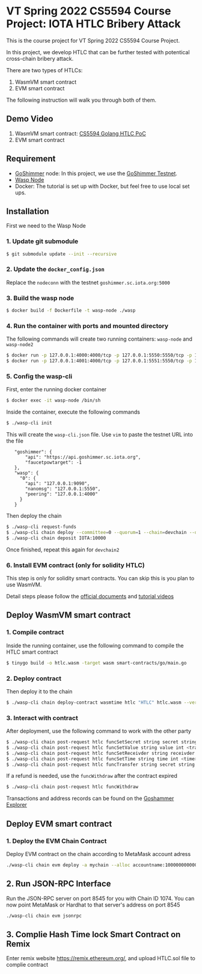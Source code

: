 # VT Spring 2022 CS5594 Course Project: IOTA HTLC Bribery Attack

This is the course project for VT Spring 2022 CS5594 Course Project.

In this project, we develop HTLC that can be further tested with potentical cross-chain bribery attack.

There are two types of HTLCs:
1. WasmVM smart contract
2. EVM smart contract

The following instruction will walk you through both of them.

## Demo Video
1. WasmVM smart contract: [CS5594 Golang HTLC PoC](https://youtu.be/uInMscmOfCU)
2. EVM smart contract

## Requirement
- [GoShimmer](https://wiki.iota.org/goshimmer/welcome) node: In this project, we use the [GoShimmer Testnet](https://wiki.iota.org/smart-contracts/guide/chains_and_nodes/testnet).
- [Wasp Node](https://wiki.iota.org/smart-contracts/overview)
- Docker: The tutorial is set up with Docker, but feel free to use local set ups.

## Installation
First we need to the Wasp Node

### 1. Update git submodule
```sh
$ git submodule update --init --recursive
```

### 2. Update the `docker_config.json`
Replace the `nodeconn` with the testnet `goshimmer.sc.iota.org:5000`


### 3. Build the wasp node
```sh
$ docker build -f Dockerfile -t wasp-node ./wasp
```

### 4. Run the container with ports and mounted directory
The following commands will create two running containers: `wasp-node` and `wasp-node2`
```sh
$ docker run -p 127.0.0.1:4000:4000/tcp -p 127.0.0.1:5550:5550/tcp -p 127.0.0.1:7000:7000/tcp -p 127.0.0.1:8545:8545/tcp -p 127.0.0.1:8546:8546/tcp -p 127.0.0.1:9090:9090/tcp -v $(pwd)/contracts:/wasp/smart-contracts -d --name wasp-node wasp-node
$ docker run -p 127.0.0.1:4001:4000/tcp -p 127.0.0.1:5551:5550/tcp -p 127.0.0.1:7001:7000/tcp -p 127.0.0.1:8547:8545/tcp -p 127.0.0.1:8548:8546/tcp -p 127.0.0.1:9091:9090/tcp -v $(pwd)/contracts:/wasp/smart-contracts -d --name wasp-node2 wasp-node
```

### 5. Config the wasp-cli
First, enter the running docker container
```sh
$ docker exec -it wasp-node /bin/sh
```

Inside the container, execute the following commands
```sh
$ ./wasp-cli init
```

This will create the `wasp-cli.json` file. Use `vim` to paste the testnet URL into the file
```
   "goshimmer": {
       "api": "https://api.goshimmer.sc.iota.org",
       "faucetpowtarget": -1
   },
   "wasp": {
     "0": {
       "api": "127.0.0.1:9090",
       "nanomsg": "127.0.0.1:5550",
       "peering": "127.0.0.1:4000"
     }
   }
```

Then deploy the chain
```sh
$ ./wasp-cli request-funds
$ ./wasp-cli chain deploy --committee=0 --quorum=1 --chain=devchain --description="devchain1"
$ ./wasp-cli chain deposit IOTA:10000
```

Once finished, repeat this again for `devchain2`

### 6. Install EVM contract (only for solidity HTLC)
This step is only for solidity smart contracts. You can skip this is you plan to use WasmVM.

Detail steps please follow the [official documents](https://wiki.iota.org/smart-contracts/guide/evm/create-chain) and [tutorial videos](https://www.youtube.com/watch?v=JbUGX-9BTSo)

## Deploy WasmVM smart contract
### 1. Compile contract
Inside the running container, use the following command to compile the HTLC smart contract
```sh
$ tinygo build -o htlc.wasm -target wasm smart-contracts/go/main.go
```

### 2. Deploy contract
Then deploy it to the chain
```sh
$ ./wasp-cli chain deploy-contract wasmtime htlc "HTLC" htlc.wasm --verbose --debug
```

### 3. Interact with contract
After deployment, use the following command to work with the other party
```sh
$ ./wasp-cli chain post-request htlc funcSetSecret string secret string <your-secret>
$ ./wasp-cli chain post-request htlc funcSetValue string value int <transaction>
$ ./wasp-cli chain post-request htlc funcSetReceivder string receivder address <address>
$ ./wasp-cli chain post-request htlc funcSetTime string time int <time>
$ ./wasp-cli chain post-request htlc funcTransfer string secret string <your-secret> string key string <your-key>
```

If a refund is needed, use the `funcWithdraw` after the contract expired
```sh
$ ./wasp-cli chain post-request htlc funcWithdraw
```

Transactions and address records can be found on the [Goshammer Explorer](https://goshimmer.sc.iota.org/explorer)

## Deploy EVM smart contract
### 1. Deploy the EVM Chain Contract
Deploy EVM contract on the chain according to MetaMask account adress
```sh
./wasp-cli chain evm deploy -a mychain --alloc accountname:1000000000000000000000000
```

## 2. Run JSON-RPC Interface
Run the JSON-RPC server on port 8545 for you with Chain ID 1074. You can now point MetaMask or Hardhat to that server's address on port 8545
```sh
./wasp-cli chain evm jsonrpc
```
## 3. Complie Hash Time lock Smart Contract on Remix
Enter remix website https://remix.ethereum.org/, and upload HTLC.sol file to complie contract
